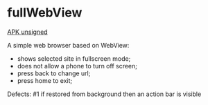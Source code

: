 # fullWebView

[APK unsigned](https://github.com/degratnik/fullWebView/raw/master/app/build/outputs/apk/debug/app-debug.apk)

A simple web browser based on WebView:
- shows selected site in fullscreen mode;
- does not allow a phone to turn off screen;
- press back to change url;
- press home to exit;

Defects:
#1 if restored from background then an action bar is visible
